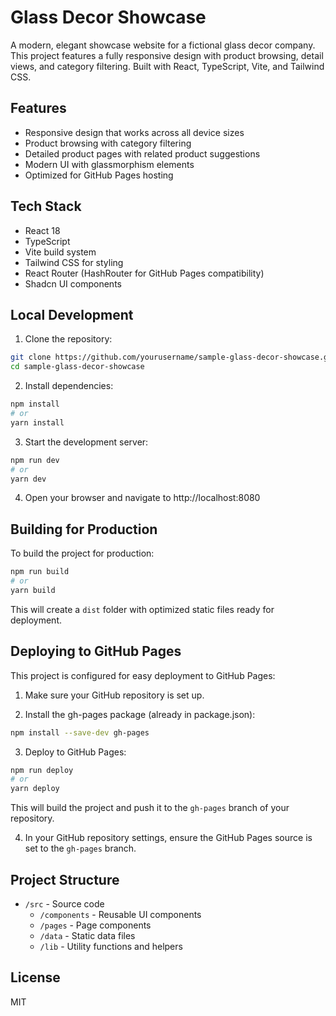 # Glass Decor Showcase

A modern, elegant showcase website for a fictional glass decor company. This project features a fully responsive design with product browsing, detail views, and category filtering. Built with React, TypeScript, Vite, and Tailwind CSS.

## Features

- Responsive design that works across all device sizes
- Product browsing with category filtering
- Detailed product pages with related product suggestions
- Modern UI with glassmorphism elements
- Optimized for GitHub Pages hosting

## Tech Stack

- React 18
- TypeScript
- Vite build system
- Tailwind CSS for styling
- React Router (HashRouter for GitHub Pages compatibility)
- Shadcn UI components

## Local Development

1. Clone the repository:
```bash
git clone https://github.com/yourusername/sample-glass-decor-showcase.git
cd sample-glass-decor-showcase
```

2. Install dependencies:
```bash
npm install
# or
yarn install
```

3. Start the development server:
```bash
npm run dev
# or
yarn dev
```

4. Open your browser and navigate to http://localhost:8080

## Building for Production

To build the project for production:

```bash
npm run build
# or
yarn build
```

This will create a `dist` folder with optimized static files ready for deployment.

## Deploying to GitHub Pages

This project is configured for easy deployment to GitHub Pages:

1. Make sure your GitHub repository is set up.

2. Install the gh-pages package (already in package.json):
```bash
npm install --save-dev gh-pages
```

3. Deploy to GitHub Pages:
```bash
npm run deploy
# or
yarn deploy
```

This will build the project and push it to the `gh-pages` branch of your repository.

4. In your GitHub repository settings, ensure the GitHub Pages source is set to the `gh-pages` branch.

## Project Structure

- `/src` - Source code
  - `/components` - Reusable UI components
  - `/pages` - Page components
  - `/data` - Static data files
  - `/lib` - Utility functions and helpers

## License

MIT
